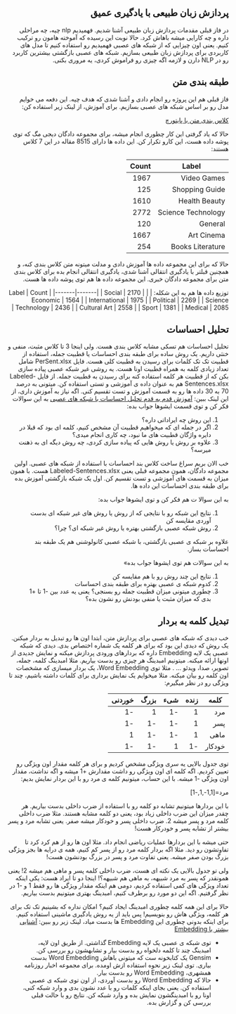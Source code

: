 <div dir="rtl" align='right'>

## پردازش زبان طبیعی با یادگیری عمیق
در فاز قبلی مقدمات پردازش زبان طبیعی آشنا شدیم. فهمیدیم nlp چیه، چه مراحلی داره و چه کارایی میشه باهاش کرد. 
حالا نوبت این رسیده که آموخته هامون رو ترکیب کنیم. یعنی اون چیزایی که از شبکه های عصبی فهمیدیم رو استفاده کنیم تا مدل های کاربردی برای پردازش زبان طبیعی بسازیم.
شبکه های عصبی بازگشتی بیشترین کاربرد رو در NLP دارن و لازمه  اگه چیزی رو فراموش کردی، یه مروری بکنی.

## طبقه بندی متن
فاز قبلی هم این پروژه رو انجام دادی و آشنا شدی که هدف چیه. این دفعه می خوایم مدل رو بر اساس شبکه های عصبی بسازیم. برای آموزش، از لینک زیر استفاده کن:

[کلاس بندی متن با پایتورچ](https://pytorch.org/tutorials/beginner/text_sentiment_ngrams_tutorial.html)

حالا که یاد گرفتی این کار چطوری انجام میشه، برای مجموعه دادگان دیجی مگ که توی پوشه داده هست، این کارو تکرار کن. این داده ها دارای 8515 مقاله در این 7 کلاس هستند:

| Label |	Count |
|-------|-------|
| Video Games	| 1967 |
| Shopping Guide	| 125 |
| Health Beauty |	1610 |
| Science Technology	| 2772 |
| General	| 120 |
| Art Cinema	| 1667 |
| Books Literature	| 254 |

حالا که برای این مجموعه داده ها آموزش دادی و مدلت میتونه متن کلاس بندی کنه، و همچنین قبلتر با یادگیری انتقالی آشنا شدی، یادگیری انتقالی انجام بده برای کلاس بندی متن برای مجموعه دادگان خبری. این مجموعه داده ها هم توی پوشه داده ها هست.

توزیع داده ها هم به این شکله:
| Label |	Count |
|-------|-------|
| Social	| 2170 |
| Economic |	1564 |
| International | 1975 |
| Political |	2269 |
| Science Technology	| 2436 |
| Cultural Art	| 2558 |
| Sport |	1381 |
| Medical |	2085 |

## تحلیل احساسات
  تحلیل احساسات هم تسکی مشابه کلاس بندی هست. ولی اینجا 3 تا کلاس مثبت، منفی و خنثی داریم. یک روش ساده برای طبقه بندی احساسات یا قطبیت جمله، استفاده از قطبیت تک تک کلمات برای رسیدن به قطبیت کلی هست. فایل PerSent.xlsx شامل تعداد زیادی کلمه به همراه قطبیت اونا هست. یه روشی غیر شبکه عصبی پیاده سازی بکن که از قطبیت هر کلمه استفاده کنه برای رسیدن به قطبیت جمله. از فایل Labeled-Sentences.xlsx هم به عنوان داده ی آموزشی و تستی استفاده کن. میتونی به درصد 70 به 30 داده ها رو به قسمت آموزش و تست تقسیم کنی.
  اگه نیاز به آموزش داری، از این لینک ببین:
  [آموزش قدم به قدم تحلیل احساسات با شبکه های عصبی](https://towardsdatascience.com/sentiment-analysis-using-lstm-step-by-step-50d074f09948)
  به این سوالات فکر کن و توی قسمت ایشوها جواب بده:
  1. این روش چه ایراداتی داره؟
  2.  اگر در جمله ای که میخواهیم قطبیت آن مشخص کنیم، کلمه ای بود که قبلا در دایره واژگان قطبیت های ما نبود، چه کاری 
  انجام میدی؟
  3. علاوه بر روش یا روش هایی که پیاده سازی کردی، چه روش دیگه ای به ذهنت میرسه؟

خب الان بریم سراغ ساخت کلاس بند احساسات با استفاده از شبکه های عصبی. اولین مجموعه دادگان، همون مجموعه قبلی یعنی Labeled-Sentences.xlsx هست. با همون میزان به قسمت های آموزشی و تست تقسیم کن. اول یک شبکه بازگشتی آموزش بده برای طبقه بندی احساسات این داده ها.
  
  به این سوالا ت هم فکر کن و توی ایشوها جواب بده:
  1. نتایج این شبکه رو با نتایجی که از روش یا روش های غیر شبکه ای بدست آوردی مقایسه کن
  2. روش شبکه عصبی بازگشتی بهتره یا روش غیر شبکه ای؟ چرا؟
  
  علاوه بر شبکه ی عصبی بازگشتی، با شبکه عصبی کانولوشنی هم یک طبقه بند احساسات بساز.
  
  به این سوالات هم توی ایشوها جواب بده»
  1. نتایج این چند روش رو با هم مقایسه کن
  2. کدوم شبکه ی عصبی بهتره برای طبقه بندی احساسات
  3. چطوری میتونی میزان قطبیت جمله رو بسنجی؟ یعنی یه عدد بین -1 تا +1 بدی که میزان مثبت یا منفی بودنش رو نشون بده؟

## تبدیل کلمه به بردار
خب دیدی که شبکه های عصبی برای پردازش متن، ابتدا اون ها رو تبدیل به بردار میکنن.  یک روش که دیدی این بود که برای هر کلمه یک شماره اختصاص بدی. دیدی که شبکه عصبی یک لایه Embedding داره که بردارهای ورودی پردازش میکنه و نمایش جدیدی از اونها ارائه میکنه. میتونیم امبدینگ هر چیزی رو بدست بیاریم. مثلا امبدینگ کلمه، جمله، تصویر، صدا، ویدئو ... . مثلا توی Word Embedding، یک بردار میسازی که مشخصات اون کلمه رو بیان میکنه. مثلا میخوایم یک نمایش برداری برای کلمات داشته باشیم، چند تا ویژگی رو در نظر میگیرم:

|کلمه|زنده|شیء|بزرگ|خوردنی|
|-------|----|---|-----|----|
|مرد|1|-1|1|-1|
|پسر|1|-1|-1|-1|
|ماهی|1|-1|-1|1|
|خودکار|-1|1|-1|-1|


توی جدول بالایی یه سری ویژگی مشخص کردیم و برای هر کلمه مقدار اون ویژگی رو تعیین کردیم. اگه کلمه ای اون ویژگی رو داشت مقدارش +1 میشه و اگه نداشت، مقدار اون ویژگی -1 میشه. با این حساب، میتونیم کلمه ی مرد رو با این بردار نمایش بدیم:

مرد=[1,1-,1,-1]

با این بردارها میتونیم تشابه دو کلمه رو با استفاده از ضرب داخلی بدست بیاریم. هر چقدر میزان این ضرب داخلی زیاد بود، یعنی دو کلمه مشابه هستند. مثلا ضرب داخلی کلمه مرد و پسر میشه 2. ضرب داخلی پسر و خودکار میشه صفر. یعنی تشابه مرد و پسر بیشتر از تشابه پسر و خودرکار هست!

حتی میشه با این بردارها عملیات ریاضی انجام داد. مثلا اون ها رو از هم کرد کرد تا تفاوتشون رو دید. مثلا اگه بردار کلمه مرد رو از پسر کم کنیم، همه ی درایه ها بجز ویژگی بزرگ بودن صفر میشه. یعنی تفاوت مرد و پسر در بزرگ بودنشون هست!

ولی تو جدول بالایی یک نکته ای هست، ضرب داخلی کلمه پسر و ماهی هم میشه 2! یعنی همونقدر که پسر به مرد شبیهه، به ماهی هم شبیهه؟! اینجا دو تا ایراد هست: یکی اینکه تعداد ویژگی های کمی استفاده کردیم، دومی هم اینکه مقدار ویژگی ها رو فقط 1 و -1 در نظر گرفتیم. اگه این دو مورد رو برطرف کنیم، امبدینگ بهتری میتونیم بدست بیاریم.

حالا برای این همه کلمه چطوری امبدینگ ایجاد کنیم؟ امکان نداره که بشینیم تک تک برای هر کلمه، ویژگی هاش رو بنویسیم! پس باید از یه روش یادگیری ماشینی استفاده کنیم. برای اینکه بدونی چطوری این Embedding ها بدست میاد، لینک زیر رو ببین:
[آشنایی بیشتر با Embedding](https://machinelearningmastery.com/what-are-word-embeddings/)

* توی شبکه ی عصبی یک لایه Embedding گذاشتی. از طریق اون لایه، امبدینگ چند تا کلمه دلخواه رو بدست بیار و تشابهشون رو بررسی کن.
* Gensim یک کتابخونه ست که میتونی باهاش Word Embedding بدست بیاری. توی لینک زیر نحوه استفاده ازش اومده. برای مجموعه اخبار روزنامه همشهری، Word Embedding  رو بدست بیار.
* حالا که Word Embedding رو بدست آوردی، از اون توی شبکه ی عصبی استفاده کن. یعنی بجای اینکه کلمات رو با عدد نشون بدی و وارد شبکه کنی، اونا رو با امبدینگشون نمایش بده و وارد شبکه کن. نتایج رو با حالت قبلی بررسی کن و گزارش بده.